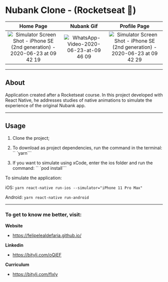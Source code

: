 # Nubank Clone - (Rocketseat :rocket:)

Home Page                  |  Nubank Gif               |  Profile Page
:-------------------------:|:-------------------------:|:-------------------------:
![Simulator Screen Shot - iPhone SE (2nd generation) - 2020-06-23 at 09 42 19](https://user-images.githubusercontent.com/64376829/85405063-3c22da80-b536-11ea-915f-7fb0156eedb0.png)  |  ![WhatsApp-Video-2020-06-23-at-09 46 09](https://user-images.githubusercontent.com/64376829/85405527-ec90de80-b536-11ea-9a69-ac3c6d303fa5.gif)  |  ![Simulator Screen Shot - iPhone SE (2nd generation) - 2020-06-23 at 09 42 29](https://user-images.githubusercontent.com/64376829/85405074-4218bb80-b536-11ea-8bec-9c4af58f5769.png)

----
## About

Application created after a Rocketseat course. In this project developed with React Native, he addresses studies of native animations to simulate the experience of the original Nubank app.

----
## Usage

1. Clone the project;

2. To download as project dependencies, run the command in the terminal: `` `yarn```

3. If you want to simulate using xCode, enter the ios folder and run the command: `` `pod install```

To simulate the application:

iOS: ```yarn react-native run-ios --simulator="iPhone 11 Pro Max"```

Android: ```yarn react-native run-android```

----
### To get to know me better, visit:

**Website**

* https://felipelealdefaria.github.io/

**Linkedin**

* https://bityli.com/oQjEF

**Curriculum**

* https://bityli.com/flxly
